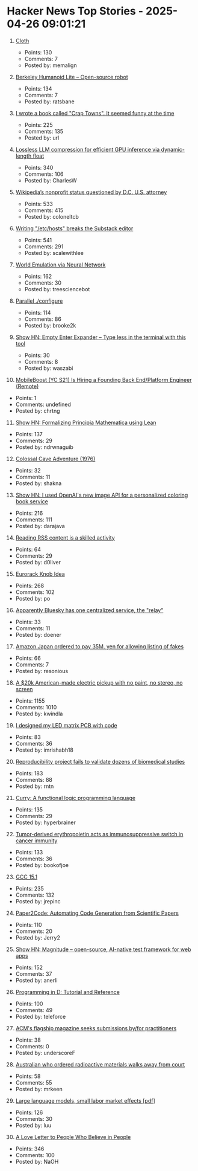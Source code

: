 # Hacker News Top Stories - 2025-04-26 09:01:21

1. [Cloth](https://www.cloudofoz.com/verlet-test/)
   - Points: 130
   - Comments: 7
   - Posted by: memalign

2. [Berkeley Humanoid Lite – Open-source robot](https://lite.berkeley-humanoid.org/)
   - Points: 134
   - Comments: 7
   - Posted by: ratsbane

3. [I wrote a book called "Crap Towns". It seemed funny at the time](https://samj.substack.com/p/that-joke-isnt-funny-any-more)
   - Points: 225
   - Comments: 135
   - Posted by: url

4. [Lossless LLM compression for efficient GPU inference via dynamic-length float](https://arxiv.org/abs/2504.11651)
   - Points: 340
   - Comments: 106
   - Posted by: CharlesW

5. [Wikipedia’s nonprofit status questioned by D.C. U.S. attorney](https://www.washingtonpost.com/technology/2025/04/25/wikipedia-nonprofit-ed-martin-letter/)
   - Points: 533
   - Comments: 415
   - Posted by: coloneltcb

6. [Writing "/etc/hosts" breaks the Substack editor](https://scalewithlee.substack.com/p/when-etchsts-breaks-your-substack)
   - Points: 541
   - Comments: 291
   - Posted by: scalewithlee

7. [World Emulation via Neural Network](https://madebyoll.in/posts/world_emulation_via_dnn/)
   - Points: 162
   - Comments: 30
   - Posted by: treesciencebot

8. [Parallel ./configure](https://tavianator.com/2025/configure.html)
   - Points: 114
   - Comments: 86
   - Posted by: brooke2k

9. [Show HN: Empty Enter Expander – Type less in the terminal with this tool](https://github.com/waszabi/empty-enter-expander)
   - Points: 30
   - Comments: 8
   - Posted by: waszabi

10. [MobileBoost (YC S21) Is Hiring a Founding Back End/Platform Engineer (Remote)](https://www.ycombinator.com/companies/mobileboost/jobs/v6gPgiZ-founding-backend-platform-engineer-remote)
   - Points: 1
   - Comments: undefined
   - Posted by: chrtng

11. [Show HN: Formalizing Principia Mathematica using Lean](https://github.com/ndrwnaguib/principia)
   - Points: 137
   - Comments: 29
   - Posted by: ndrwnaguib

12. [Colossal Cave Adventure (1976)](https://github.com/wh0am1-dev/adventure)
   - Points: 32
   - Comments: 11
   - Posted by: shakna

13. [Show HN: I used OpenAI's new image API for a personalized coloring book service](https://clevercoloringbook.com/)
   - Points: 216
   - Comments: 111
   - Posted by: darajava

14. [Reading RSS content is a skilled activity](https://www.doliver.org/articles/rss-as-a-skill)
   - Points: 64
   - Comments: 29
   - Posted by: d0liver

15. [Eurorack Knob Idea](https://mitxela.com/projects/euroknob)
   - Points: 268
   - Comments: 102
   - Posted by: po

16. [Apparently Bluesky has one centralized service, the "relay"](https://mastodon.online/@mastodonmigration/114399534536933573)
   - Points: 33
   - Comments: 11
   - Posted by: doener

17. [Amazon Japan ordered to pay 35M. yen for allowing listing of fakes](https://mainichi.jp/english/articles/20250425/p2g/00m/0bu/047000c)
   - Points: 66
   - Comments: 7
   - Posted by: resonious

18. [A $20k American-made electric pickup with no paint, no stereo, no screen](https://www.theverge.com/electric-cars/655527/slate-electric-truck-price-paint-radio-bezos)
   - Points: 1155
   - Comments: 1010
   - Posted by: kwindla

19. [I designed my LED matrix PCB with code](https://docs.tscircuit.com/tutorials/building-led-matrix)
   - Points: 83
   - Comments: 36
   - Posted by: imrishabh18

20. [Reproducibility project fails to validate dozens of biomedical studies](https://www.nature.com/articles/d41586-025-01266-x)
   - Points: 183
   - Comments: 88
   - Posted by: rntn

21. [Curry: A functional logic programming language](https://curry-lang.org/)
   - Points: 135
   - Comments: 29
   - Posted by: hyperbrainer

22. [Tumor-derived erythropoietin acts as immunosuppressive switch in cancer immunity](https://www.science.org/doi/10.1126/science.adr3026)
   - Points: 133
   - Comments: 36
   - Posted by: bookofjoe

23. [GCC 15.1](https://gcc.gnu.org/gcc-15/)
   - Points: 235
   - Comments: 132
   - Posted by: jrepinc

24. [Paper2Code: Automating Code Generation from Scientific Papers](https://arxiv.org/abs/2504.17192)
   - Points: 110
   - Comments: 20
   - Posted by: Jerry2

25. [Show HN: Magnitude – open-source, AI-native test framework for web apps](https://github.com/magnitudedev/magnitude)
   - Points: 152
   - Comments: 37
   - Posted by: anerli

26. [Programming in D: Tutorial and Reference](https://ddili.org/ders/d.en/)
   - Points: 100
   - Comments: 49
   - Posted by: teleforce

27. [ACM's flagship magazine seeks submissions by/for practitioners](https://cacm.acm.org/practice/call-for-papers-cacm-practice-section/)
   - Points: 38
   - Comments: 0
   - Posted by: underscoreF

28. [Australian who ordered radioactive materials walks away from court](https://www.chemistryworld.com/news/australian-who-ordered-radioactive-materials-over-the-internet-walks-away-from-court/4021306.article)
   - Points: 58
   - Comments: 55
   - Posted by: mrkeen

29. [Large language models, small labor market effects [pdf]](https://bfi.uchicago.edu/wp-content/uploads/2025/04/BFI_WP_2025-56-1.pdf)
   - Points: 126
   - Comments: 30
   - Posted by: luu

30. [A Love Letter to People Who Believe in People](https://www.swiss-miss.com/2025/04/a-love-letter-to-people-who-believe-in-people.html)
   - Points: 346
   - Comments: 100
   - Posted by: NaOH


